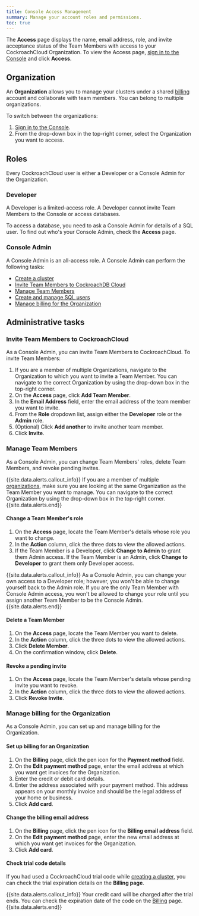```yaml
---
title: Console Access Management
summary: Manage your account roles and permissions.
toc: true
---
```


The **Access** page displays the name, email address, role, and invite acceptance status of the Team Members with access to your CockroachCloud Organization. To view the Access page, [sign in to the Console](cockroachcloud-sign-up-for-a-cluster.html#sign-in) and click **Access**.

## Organization

An **Organization** allows you to manage your clusters under a shared [billing](#manage-billing-for-the-organization) account and collaborate with team members. You can belong to multiple organizations.

To switch between the organizations:

1. [Sign in to the Console](cockroachcloud-create-your-account.html#sign-in).
2. From the drop-down box in the top-right corner, select the Organization you want to access.

## Roles

Every CockroachCloud user is either a Developer or a Console Admin for the Organization.

### Developer

A Developer is a limited-access role. A Developer cannot invite Team Members to the Console or access databases.

To access a database, you need to ask a Console Admin for details of a SQL user. To find out who's your Console Admin, check the **Access** page.

### Console Admin

A Console Admin is an all-access role. A Console Admin can perform the following tasks:

- [Create a cluster](cockroachcloud-create-your-cluster.html)
- [Invite Team Members to CockroachDB Cloud](#invite-team-members-to-cockroachcloud)
- [Manage Team Members](#manage-team-members)
- [Create and manage SQL users](cockroachcloud-connect-to-your-cluster.html#step-2-create-a-sql-user)
- [Manage billing for the Organization](#manage-billing-for-the-organization)

## Administrative tasks

### Invite Team Members to CockroachCloud

As a Console Admin, you can invite Team Members to CockroachCloud. To invite Team Members:

1. If you are a member of multiple Organizations, navigate to the Organization to which you want to invite a Team Member. You can navigate to the correct Organization by using the drop-down box in the top-right corner.
2. On the **Access** page, click **Add Team Member**.
3. In the **Email Address** field, enter the email address of the team member you want to invite.
4. From the **Role** dropdown list, assign either the **Developer** role or the **Admin** role.
5. (Optional) Click **Add another** to invite another team member.
6. Click **Invite**.

### Manage Team Members

As a Console Admin, you can change Team Members' roles, delete Team Members, and revoke pending invites.

{{site.data.alerts.callout_info}}
If you are a member of multiple [organizations](cockroachcloud-create-your-account.html#create-your-cockroachcloud-account), make sure you are looking at the same Organization as the Team Member you want to manage. You can navigate to the correct Organization by using the drop-down box in the top-right corner.
{{site.data.alerts.end}}

#### Change a Team Member's role

1. On the **Access** page, locate the Team Member's details whose role you want to change.
2. In the **Action** column, click the three dots to view the allowed actions.
3. If the Team Member is a Developer, click **Change to Admin** to grant them Admin access. If the Team Member is an Admin, click **Change to Developer** to grant them only Developer access.

{{site.data.alerts.callout_info}}
As a Console Admin, you can change your own access to a Developer role; however, you won't be able to change yourself back to the Admin role. If you are the only Team Member with Console Admin access, you won't be allowed to change your role until you assign another Team Member to be the Console Admin.
{{site.data.alerts.end}}

#### Delete a Team Member

1. On the **Access** page, locate the Team Member you want to delete.
2. In the **Action** column, click the three dots to view the allowed actions.
3. Click **Delete Member**.
4. On the confirmation window, click **Delete**.

#### Revoke a pending invite

1. On the **Access** page, locate the Team Member's details whose pending invite you want to revoke.
2. In the **Action** column, click the three dots to view the allowed actions.
3. Click **Revoke Invite**.

### Manage billing for the Organization

As a Console Admin, you can set up and manage billing for the Organization.

#### Set up billing for an Organization

1. On the **Billing** page, click the pen icon for the **Payment method** field.
2. On the **Edit payment method** page, enter the email address at which you want get invoices for the Organization.
3. Enter the credit or debit card details.
4. Enter the address associated with your payment method. This address appears on your monthly invoice and should be the legal address of your home or business.
4. Click **Add card**.

#### Change the billing email address

1. On the **Billing** page, click the pen icon for the **Billing email address** field.
2. On the **Edit payment method** page, enter the new email address at which you want get invoices for the Organization.
3. Click **Add card**.

#### Check trial code details

If you had used a CockroachCloud trial code while [creating a cluster](cockroachcloud-create-your-cluster.html#step-6-enter-your-billing-details), you can check the trial expiration details on the **Billing page**.

{{site.data.alerts.callout_info}}
Your credit card will be charged after the trial ends. You can check the expiration date of the code on the [Billing](cockroachcloud-console-access-management.html#manage-billing-for-the-organization) page.
{{site.data.alerts.end}}
